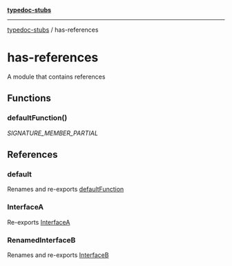 [**typedoc-stubs**](index.md)

***

[typedoc-stubs](modules.md) / has-references

# has-references

A module that contains references

## Functions

### defaultFunction()

_SIGNATURE_MEMBER_PARTIAL_

## References

### default

Renames and re-exports [defaultFunction](has-references.md#defaultfunction)

### InterfaceA

Re-exports [InterfaceA](basic.md#interfacea)

### RenamedInterfaceB

Renames and re-exports [InterfaceB](basic.md#interfaceb)

